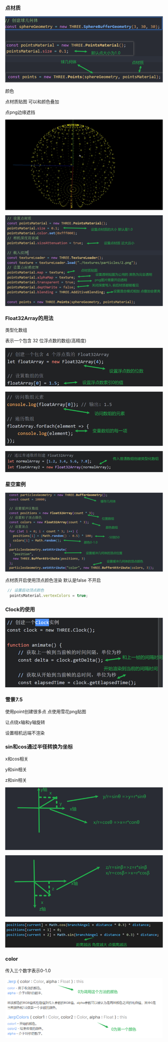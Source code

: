 ### 点材质

![image-20240405064210264](img/image-20240405064210264.png)

颜色

点材质贴图 可以和颜色叠加

点png边缘遮挡

![image-20240405065652836](img/image-20240405065652836.png)

![image-20240405065625772](img/image-20240405065625772.png)

### Float32Array的用法

类型化数组

表示一个包含 32 位浮点数的数组(高精度)

![image-20240405093256448](img/image-20240405093256448.png)

![image-20240405093348158](img/image-20240405093348158.png)

![image-20240405093428519](img/image-20240405093428519.png)

### 星空案例

![image-20240405094102397](img/image-20240405094102397.png)



点材质开启使用顶点颜色渲染 默认是false 不开启

```js
 // 设置启动顶点颜色
  pointsMaterial.vertexColors = true;
```

### Clock的使用

![image-20240405095345803](img/image-20240405095345803.png)

### 雪景7.5

使用point创建很多点 点使用雪花png贴图

让点绕x轴和y轴旋转

设置相机远端不渲染

### sin和cos通过半径转换为坐标

x和cos相关 

y和sin相关 

z和sin相关

![image-20240410155132409](img/image-20240410155132409.png)

![image-20240410155140268](img/image-20240410155140268.png)

![image-20240405102859557](img/image-20240405102859557.png)

### color

传入三个数字表示0-1.0

![image-20240405105313525](img/image-20240405105313525.png)